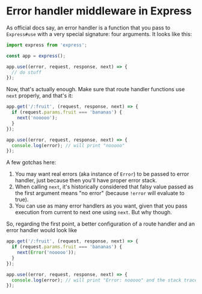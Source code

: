 # Error handler middleware in Express

As official docs say, an error handler is a function that you pass to
`Express#use` with a very special signature: four arguments. It looks like this:

```javascript
import express from 'express';

const app = express();

app.use((error, request, response, next) => {
  // do stuff
});
```

Now, that's actually enough. Make sure that route handler
functions use `next` properly, and that's it:

```javascript
app.get('/:fruit', (request, response, next) => {
  if (request.params.fruit === 'bananas') {
    next('nooooo');
  }
});

app.use((error, request, response, next) => {
  console.log(error); // will print "nooooo"
});
```

A few gotchas here:

1. You may want real errors (aka instance of `Error`) to be
   passed to error handler, just because then you'll have proper
   error stack.
1. When calling `next`, it's historically considered that falsy
   value passed as the first argument means "no error" (because
   `!error` will evaluate to true).
1. You can use as many error handlers as you want, given that you
   pass execution from current to next one using `next`. But why
   though.

So, regarding the first point, a better configuration of a route
handler and an error handler would look like

```javascript
app.get('/:fruit', (request, response, next) => {
  if (request.params.fruit === 'bananas') {
    next(Error('nooooo'));
  }
});

app.use((error, request, response, next) => {
  console.log(error); // will print "Error: nooooo" and the stack trace
});
```
